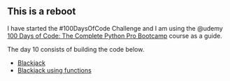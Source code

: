 ## This is a reboot

I have started the #100DaysOfCode Challenge and I am using the @udemy [100 Days of Code: The Complete Python Pro Bootcamp](https://www.udemy.com/course/100-days-of-code) course as a guide.

The day 10 consists of building the code below.

* [Blackjack](./blackjack.py)
* [Blackjack using functions](./blackjack_with_functions.py)